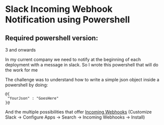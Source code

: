 # Slack Incoming Webhook Notification using Powershell

## Required powershell version:
3 and onwards

In my current company we need to notify at the beginning of each deployment with a message in slack.
So I wrote this powershell that will do the work for me

The challenge was to understand how to write a simple json object inside a powershell by doing:
```
@{
 "YourJson" : "GoesHere"
}@
```

And the multiple possibilities that offer <a href="https://api.slack.com/incoming-webhooksIncoming">Incoming Webhooks</a>
(Customize Slack -> Configure Apps -> Search -> Incoming Webhooks -> Install)
